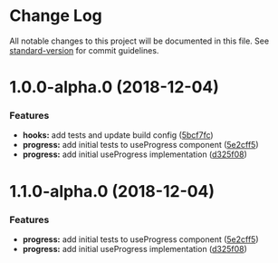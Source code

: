 # Change Log

All notable changes to this project will be documented in this file. See [standard-version](https://github.com/conventional-changelog/standard-version) for commit guidelines.

<a name="1.0.0-alpha.0"></a>
# 1.0.0-alpha.0 (2018-12-04)


### Features

* **hooks:** add tests and update build config ([5bcf7fc](https://github.com/react-hulks/react-hulks/commit/5bcf7fc))
* **progress:** add initial tests to useProgress component ([5e2cff5](https://github.com/react-hulks/react-hulks/commit/5e2cff5))
* **progress:** add initial useProgress implementation ([d325f08](https://github.com/react-hulks/react-hulks/commit/d325f08))



<a name="1.1.0-alpha.0"></a>
# 1.1.0-alpha.0 (2018-12-04)


### Features

* **progress:** add initial tests to useProgress component ([5e2cff5](https://github.com/react-hulks/react-hulks/commit/5e2cff5))
* **progress:** add initial useProgress implementation ([d325f08](https://github.com/react-hulks/react-hulks/commit/d325f08))
